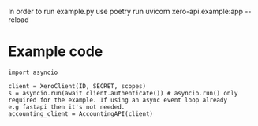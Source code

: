 In order to run example.py use
poetry run uvicorn xero-api.example:app --reload

# Example code
    import asyncio

    client = XeroClient(ID, SECRET, scopes)
    s = asyncio.run(await client.authenticate()) # asyncio.run() only required for the example. If using an async event loop already
    e.g fastapi then it's not needed.
    accounting_client = AccountingAPI(client)